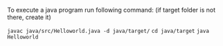To execute a java program run following command: (if target folder is not there, create it)

`javac java/src/Helloworld.java -d java/target/`
`cd java/target`
`java Helloworld`
